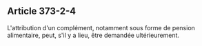 Article 373-2-4
----
L'attribution d'un complément, notamment sous forme de pension alimentaire,
peut, s'il y a lieu, être demandée ultérieurement.
